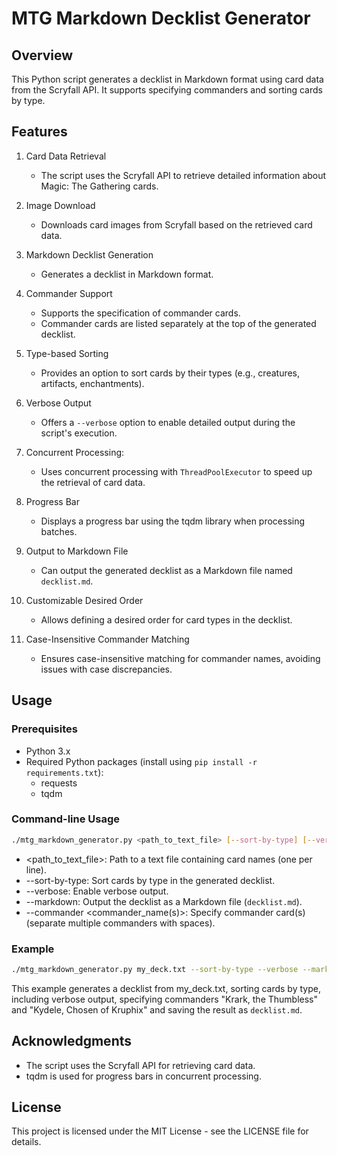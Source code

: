 # MTG Markdown Decklist Generator

## Overview

This Python script generates a decklist in Markdown format using card data from the Scryfall API. It supports specifying commanders and sorting cards by type.

## Features

1. Card Data Retrieval
    - The script uses the Scryfall API to retrieve detailed information about Magic: The Gathering cards.

2. Image Download
    - Downloads card images from Scryfall based on the retrieved card data.

3. Markdown Decklist Generation
    - Generates a decklist in Markdown format.

4. Commander Support
    - Supports the specification of commander cards.
    - Commander cards are listed separately at the top of the generated decklist.

5. Type-based Sorting
    - Provides an option to sort cards by their types (e.g., creatures, artifacts, enchantments).

6. Verbose Output
    - Offers a `--verbose` option to enable detailed output during the script's execution.

7. Concurrent Processing:
    - Uses concurrent processing with `ThreadPoolExecutor` to speed up the retrieval of card data.

8. Progress Bar
    - Displays a progress bar using the tqdm library when processing batches.

9. Output to Markdown File
    - Can output the generated decklist as a Markdown file named `decklist.md`.

10. Customizable Desired Order
    - Allows defining a desired order for card types in the decklist.

11. Case-Insensitive Commander Matching
    - Ensures case-insensitive matching for commander names, avoiding issues with case discrepancies.

## Usage

### Prerequisites

- Python 3.x
- Required Python packages (install using `pip install -r requirements.txt`):
  - requests
  - tqdm

### Command-line Usage

```bash
./mtg_markdown_generator.py <path_to_text_file> [--sort-by-type] [--verbose] [--markdown] [--commander <commander_name(s)>]
```

- <path_to_text_file>: Path to a text file containing card names (one per line).
- --sort-by-type: Sort cards by type in the generated decklist.
- --verbose: Enable verbose output.
- --markdown: Output the decklist as a Markdown file (`decklist.md`).
- --commander <commander_name(s)>: Specify commander card(s) (separate multiple commanders with spaces).

### Example

```bash
./mtg_markdown_generator.py my_deck.txt --sort-by-type --verbose --markdown --commander "Krark, the Thumbless" "Kydele, Chosen of Kruphix" 
```

This example generates a decklist from my_deck.txt, sorting cards by type, including verbose output, specifying commanders "Krark, the Thumbless" and "Kydele, Chosen of Kruphix" and saving the result as `decklist.md`.

## Acknowledgments

- The script uses the Scryfall API for retrieving card data.
- tqdm is used for progress bars in concurrent processing.

## License

This project is licensed under the MIT License - see the LICENSE file for details.
